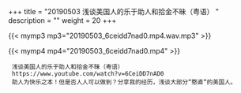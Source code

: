 +++
title = "20190503  浅谈美国人的乐于助人和拾金不昧（粤语） "
description = ""
weight = 20
+++

{{< mymp3 mp3="20190503_6ceidd7nad0.mp4.wav.mp3" >}}

{{< mymp4 mp4="20190503_6ceidd7nad0.mp4" >}}

     浅谈美国人的乐于助人和拾金不昧（粤语） 
     https://www.youtube.com/watch?v=6CeiDD7nAD0 
     助人为快乐之本！但是否人人可以做到？分享我的经历，浅谈大部分“憨直“的美国人。 
